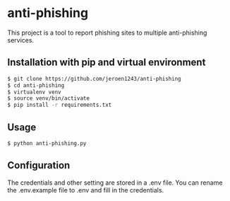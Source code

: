 # anti-phishing
This project is a tool to report phishing sites to multiple anti-phishing services.

## Installation with pip and virtual environment
``` bash
$ git clone https://github.com/jeroen1243/anti-phishing
$ cd anti-phishing
$ virtualenv venv
$ source venv/bin/activate
$ pip install -r requirements.txt
```

## Usage
``` bash
$ python anti-phishing.py
```

## Configuration
The credentials and other setting are stored in a .env file. You can rename the .env.example file to .env and fill in the credentials.
